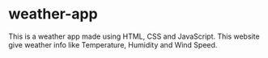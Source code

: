 # weather-app
This is a weather app made using HTML, CSS and JavaScript. This website give weather info like Temperature, Humidity and Wind Speed. 

